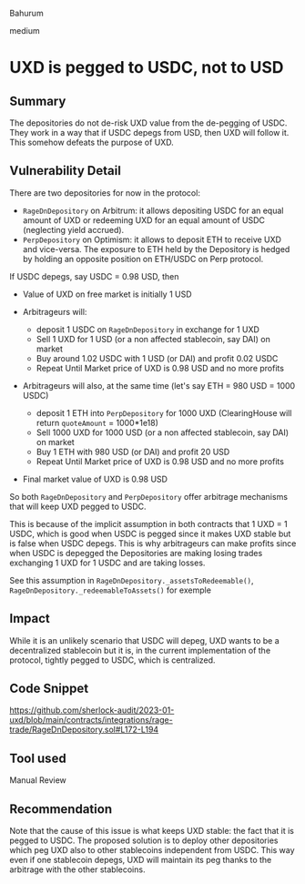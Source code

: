 Bahurum

medium

# UXD is pegged to USDC, not to USD

## Summary
The depositories do not de-risk UXD value from the de-pegging of USDC. They work in a way that if USDC depegs from USD, then UXD will follow it. This somehow defeats the purpose of UXD.

## Vulnerability Detail
There are two depositories for now in the protocol:
- `RageDnDepository` on Arbitrum: it allows depositing USDC for an equal amount of UXD or redeeming UXD for an equal amount of USDC (neglecting yield accrued). 
- `PerpDepository` on Optimism: it allows to deposit ETH to receive UXD and vice-versa. The exposure to ETH held by the Depository is hedged by holding an opposite position on ETH/USDC on Perp protocol.

If USDC depegs, say USDC = 0.98 USD, then
- Value of UXD on free market is initially 1 USD
- Arbitrageurs will:
  -  deposit 1 USDC on `RageDnDepository` in exchange for 1 UXD
  -  Sell 1 UXD for 1 USD (or a non affected stablecoin, say DAI) on market
  -  Buy around 1.02 USDC with 1 USD (or DAI) and profit 0.02 USDC
  -  Repeat Until Market price of UXD is 0.98 USD and no more profits
  

- Arbitrageurs will also, at the same time (let's say ETH = 980 USD = 1000 USDC)
  -  deposit 1 ETH into `PerpDepository` for 1000 UXD (ClearingHouse will return `quoteAmount` = 1000*1e18)
  -  Sell 1000 UXD for 1000 USD (or a non affected stablecoin, say DAI) on market
  -  Buy 1 ETH with 980 USD (or DAI) and profit 20 USD
  -  Repeat Until Market price of UXD is 0.98 USD and no more profits
- Final market value of UXD is 0.98 USD

So both `RageDnDepository` and `PerpDepository` offer arbitrage mechanisms that will keep UXD pegged to USDC. 

This is because of the implicit assumption in both contracts that 1 UXD = 1 USDC, which is good when USDC is pegged since it makes UXD stable but is false when USDC depegs. This is why arbitrageurs can make profits since when USDC is depegged the Depositories are making losing trades exchanging 1 UXD for 1 USDC and are taking losses.

See this assumption in `RageDnDepository._assetsToRedeemable()`, `RageDnDepository._redeemableToAssets()` for exemple

## Impact
While it is an unlikely scenario that USDC will depeg, UXD wants to be a decentralized stablecoin but it is, in the current implementation of the protocol, tightly pegged to USDC, which is centralized.

## Code Snippet

https://github.com/sherlock-audit/2023-01-uxd/blob/main/contracts/integrations/rage-trade/RageDnDepository.sol#L172-L194

## Tool used

Manual Review

## Recommendation
Note that the cause of this issue is what keeps UXD stable: the fact that it is pegged to USDC. The proposed solution is to deploy other depositories which peg UXD also to other stablecoins independent from USDC. This way even if one stablecoin depegs, UXD will maintain its peg thanks to the arbitrage with the other stablecoins.
